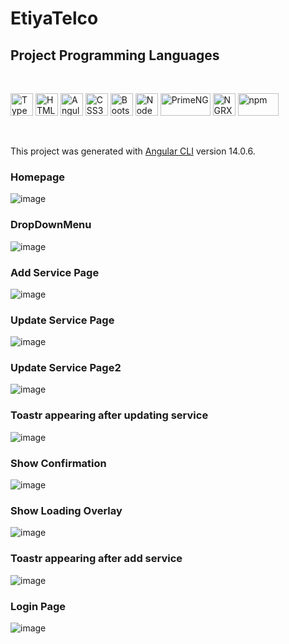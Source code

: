 # EtiyaTelco

## Project Programming Languages
<br>
<p align="left">
<a href="https://www.typescriptlang.org/" target="_blank" rel="noreferrer"><img src="https://raw.githubusercontent.com/danielcranney/readme-generator/main/public/icons/skills/typescript-colored.svg" width="36" height="36" alt="TypeScript" /></a>
<a href="https://developer.mozilla.org/en-US/docs/Glossary/HTML5" target="_blank" rel="noreferrer"><img src="https://raw.githubusercontent.com/danielcranney/readme-generator/main/public/icons/skills/html5-colored.svg" width="36" height="36" alt="HTML5" /></a>
<a href="https://angular.io/" target="_blank" rel="noreferrer"><img src="https://raw.githubusercontent.com/danielcranney/readme-generator/main/public/icons/skills/angularjs-colored.svg" width="36" height="36" alt="Angular" /></a>
<a href="https://www.w3.org/TR/CSS/#css" target="_blank" rel="noreferrer"><img src="https://raw.githubusercontent.com/danielcranney/readme-generator/main/public/icons/skills/css3-colored.svg" width="36" height="36" alt="CSS3" /></a>
<a href="https://getbootstrap.com/" target="_blank" rel="noreferrer"><img src="https://raw.githubusercontent.com/danielcranney/readme-generator/main/public/icons/skills/bootstrap-colored.svg" width="36" height="36" alt="Bootstrap" /></a>
<a href="https://nodejs.org/en/" target="_blank" rel="noreferrer"><img src="https://raw.githubusercontent.com/danielcranney/readme-generator/main/public/icons/skills/nodejs-colored.svg" width="36" height="36" alt="NodeJS" /></a>
<a href="https://www.primefaces.org/primeng/" target="_blank" rel="noreferrer"><img src="https://www.primefaces.org/primeng/assets/showcase/images/primeng-logo-dark.svg" width="80" height="36" alt="PrimeNG" /></a>
<a href="https://ngrx.io/" target="_blank" rel="noreferrer"><img src="https://ngrx.io/assets/images/badge.svg" width="36" height="36" alt="NGRX" /></a>
<a href="https://www.npmjs.com/" target="_blank" rel="noreferrer"><img src="https://upload.wikimedia.org/wikipedia/commons/thumb/d/db/Npm-logo.svg/182px-Npm-logo.svg.png" width="65" height="36" alt="npm" /></a>
</p>

<br>




This project was generated with [Angular CLI](https://github.com/angular/angular-cli) version 14.0.6.


### Homepage

![image](https://user-images.githubusercontent.com/68962573/185269375-d61e9381-a955-4025-8fa3-c4b00bd52122.png)

### DropDownMenu

![image](https://user-images.githubusercontent.com/68962573/185269441-a2e61bc3-d4fa-44ad-8fd7-33394e8186da.png)


### Add Service Page

![image](https://user-images.githubusercontent.com/68962573/185269505-19d86007-67b6-4175-b96b-d42dadbcc76a.png)

### Update Service Page

![image](https://user-images.githubusercontent.com/68962573/185269571-e11134ba-3a16-4482-bbe4-f6036287ee39.png)

### Update Service Page2

![image](https://user-images.githubusercontent.com/68962573/185269858-32c77e65-7c54-41af-9e32-70d827738927.png)


### Toastr appearing after updating service

![image](https://user-images.githubusercontent.com/68962573/185269804-3e5247ef-dccc-4311-aed8-3aa316ecb190.png)


### Show Confirmation

![image](https://user-images.githubusercontent.com/68962573/185269625-d3f3e4b5-3a43-4229-a02a-709ddda56972.png)

### Show Loading Overlay

![image](https://user-images.githubusercontent.com/68962573/185269955-224d7ef3-af46-4d91-bf5e-acec29dd63c0.png)

### Toastr appearing after add service

![image](https://user-images.githubusercontent.com/68962573/185270007-d4fa2bbb-b82e-40c1-80b0-1f61a83e00e7.png)

### Login Page

![image](https://user-images.githubusercontent.com/68962573/185270080-649b3b94-bec6-43d0-a5c4-3af47f3b821a.png)

